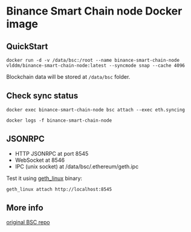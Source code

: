 # Binance Smart Chain node Docker image

## QuickStart

`docker run -d -v /data/bsc:/root --name binance-smart-chain-node vlddm/binance-smart-chain-node:latest --syncmode snap --cache 4096`

Blockchain data will be stored at `/data/bsc` folder.

## Check sync status

```
docker exec binance-smart-chain-node bsc attach --exec eth.syncing

docker logs -f binance-smart-chain-node
```

## JSONRPC

* HTTP JSONRPC at port 8545
* WebSocket at 8546
* IPC (unix socket) at /data/bsc/.ethereum/geth.ipc

Test it using [geth_linux](https://github.com/binance-chain/bsc/releases) binary: 

```
geth_linux attach http://localhost:8545
```


## More info

[original BSC repo](https://github.com/binance-chain/bsc)
